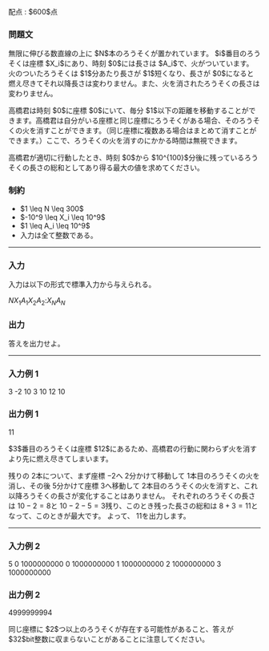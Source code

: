 
<div>

<span>

<span>

<p>
配点 : $600$点
</p>

<div>

<section>

### **問題文**

<p>
無限に伸びる数直線の上に $N$本のろうそくが置かれています。
$i$番目のろうそくは座標 $X_i$にあり、時刻 $0$には長さは $A_i$で、火がついています。
火のついたろうそくは $1$分あたり長さが $1$短くなり、長さが $0$になると燃え尽きてそれ以降長さは変わりません。また、火を消されたろうそくの長さは変わりません。
</p>

<p>
高橋君は時刻 $0$に座標 $0$にいて、毎分 $1$以下の距離を移動することができます。高橋君は自分がいる座標と同じ座標にろうそくがある場合、そのろうそくの火を消すことができます。（同じ座標に複数ある場合はまとめて消すことができます。）ここで、ろうそくの火を消すのにかかる時間は無視できます。
</p>

<p>
高橋君が適切に行動したとき、時刻 $0$から $10^{100}$分後に残っているろうそくの長さの総和としてあり得る最大の値を求めてください。
</p>

</section>

</div>

<div>

<section>

### **制約**

<ul>

<li>
$1 \leq N \leq 300$
</li>

<li>
$-10^9 \leq X_i \leq 10^9$
</li>

<li>
$1 \leq A_i \leq 10^9$
</li>

<li>
入力は全て整数である。
</li>

</ul>

</section>

</div>

---

<div>

<div>

<section>

### **入力**

<p>
入力は以下の形式で標準入力から与えられる。
</p>

<div>

$N$$X_1$$A_1$$X_2$$A_2$$:$$X_N$$A_N$
</div>

</section>

</div>

<div>

<section>

### **出力**

<p>
答えを出力せよ。
</p>

</section>

</div>

</div>

---

<div>

<section>

### **入力例 1**

<div>

3
-2 10
3 10
12 10

</div>

</section>

</div>

<div>

<section>

### **出力例 1**

<div>

11

</div>

<p>
$3$番目のろうそくは座標 $12$にあるため、高橋君の行動に関わらず火を消すより先に燃え尽きてしまいます。

残りの $2$本について、まず座標 $-2$へ $2$分かけて移動して $1$本目のろうそくの火を消し、その後 $5$分かけて座標 $3$へ移動して $2$本目のろうそくの火を消すと、これ以降ろうそくの長さが変化することはありません。
それぞれのろうそくの長さは $10-2=8$と $10-2-5=3$残り、このとき残った長さの総和は $8+3=11$となって、このときが最大です。
よって、 $11$を出力します。
</p>

</section>

</div>

---

<div>

<section>

### **入力例 2**

<div>

5
0 1000000000
0 1000000000
1 1000000000
2 1000000000
3 1000000000

</div>

</section>

</div>

<div>

<section>

### **出力例 2**

<div>

4999999994

</div>

<p>
同じ座標に $2$つ以上のろうそくが存在する可能性があること、答えが $32$bit整数に収まらないことがあることに注意してください。
</p>

</section>

</div>

</span>

</span>

</div>
